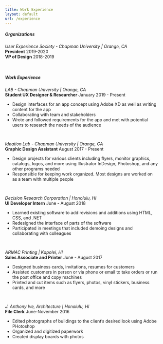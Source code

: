 ```yaml
---
title: Work Experience
layout: default
url: /experience
---
```


##### Organizations

*User Experience Society - Chapman University \| Orange, CA*
<br>
**President** 2019-2020
<br>
**VP of Design** 2018-2019

<br>

##### Work Experience

*LAB - Chapman University \| Orange, CA*
<br>
**Student UX Designer & Researcher** January 2019 - Present

* Design interfaces for an app concept using Adobe XD as well as writing content for the app
* Collaborating with team and stakeholders
* Wrote and followed requirements for the app and met with potential users to research the needs of the audience

<br>

*Ideation Lab - Chapman University \| Orange, CA*
<br>
**Graphic Design Assistant** August 2017 - Present

* Design projects for various clients including flyers, monitor graphics, catalogs, logos, and more using Illustrator InDesign, Photoshop, and any other programs needed
* Responsible for keeping work organized. Most designs are worked on as a team with multiple people

<br>

*Decision Research Corporation \| Honolulu, HI*
<br>
**UI Developer Intern** June - August 2018

* Learned existing software to add revisions and additions using HTML, CSS, and .NET
* Redesigned the interface of parts of the software
* Participated in meetings that included demoing designs and collaborating with colleagues

<br>

*ARMAC Printing \| Kapolei, HI*
<br>
**Sales Associate and Printer** June - August 2017

* Designed business cards, invitations, resumes for customers
* Assisted customers in person or via phone or email to take orders or run the post office and copy machines
* Printed and cut items such as flyers, photos, vinyl stickers, business cards, and more

<br>

*J. Anthony Ive, Architecture \| Honolulu, HI*
<br>
**File Clerk** June-November 2016

* Edited photographs of buildings to the client’s desired look using Adobe PHotoshop
* Organized and digitized paperwork
* Created display boards with photos